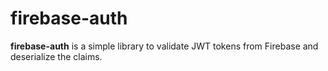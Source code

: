 # firebase-auth
**firebase-auth** is a simple library to validate JWT tokens from Firebase and deserialize the claims.